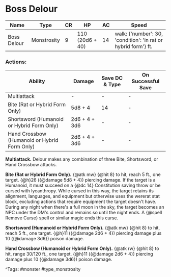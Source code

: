 # Boss Delour

| Name | Type | CR | HP | AC | Speed |
|------|------|----|----|----|-------|
| Boss Delour | Monstrosity | 9 | 110 (20d6 + 40) | 14 | walk: {'number': 30, 'condition': 'in rat or hybrid form'} ft. |

### Actions:

| Ability | Damage | Save DC & Type | On Successful Save |
|---------|--------|----------------|--------------------|
| Multiattack | - | - | - |
| Bite (Rat or Hybrid Form Only) | 5d8 + 4 | 14 | - |
| Shortsword (Humanoid or Hybrid Form Only) | 2d6 + 4 + 3d6 | - | - |
| Hand Crossbow (Humanoid or Hybrid Form Only) | 2d6 + 4 + 3d6 | - | - |


**Multiattack.** Delour makes any combination of three Bite, Shortsword, or Hand Crossbow attacks.

**Bite (Rat or Hybrid Form Only).** {@atk mw} {@hit 8} to hit, reach 5 ft., one target. {@h}26 ({@damage 5d8 + 4}) piercing damage. If the target is a Humanoid, it must succeed on a {@dc 14} Constitution saving throw or be cursed with lycanthropy. While cursed in this way, the target retains its alignment, languages, and equipment but otherwise uses the wererat stat block, excluding actions that require equipment the target doesn't have. During any night when there's a full moon in the sky, the target becomes an NPC under the DM's control and remains so until the night ends. A {@spell Remove Curse} spell or similar magic ends this curse.

**Shortsword (Humanoid or Hybrid Form Only).** {@atk mw} {@hit 8} to hit, reach 5 ft., one target. {@h}11 ({@damage 2d6 + 4}) piercing damage plus 10 ({@damage 3d6}) poison damage.

**Hand Crossbow (Humanoid or Hybrid Form Only).** {@atk rw} {@hit 8} to hit, range 30/120 ft., one target. {@h}11 ({@damage 2d6 + 4}) piercing damage plus 10 ({@damage 3d6}) poison damage.

^Tags: #monster #type_monstrosity
